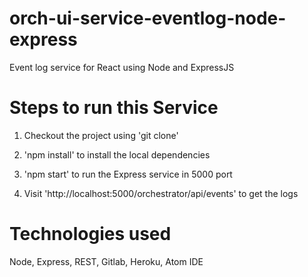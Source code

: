 # orch-ui-service-eventlog-node-express
Event log service for React using Node and ExpressJS

# Steps to run this Service

1. Checkout the project using 'git clone'

2. 'npm install' to install the local dependencies

3. 'npm start' to run the Express service in 5000 port

4. Visit 'http://localhost:5000/orchestrator/api/events' to get the logs

# Technologies used
Node, Express, REST, Gitlab, Heroku, Atom IDE
